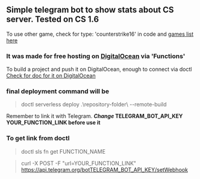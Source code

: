 ## Simple telegram bot to show stats about CS server. Tested on CS 1.6

To use other game, check for type: 'counterstrike16' in code and [games list here](https://github.com/gamedig/node-gamedig/blob/master/GAMES_LIST.md)

### It was made for free hosting on [DigitalOcean](https://m.do.co/c/ca88ff4b0fe8) via 'Functions'

To build a project and push it on DigitalOcean, enough to connect via doctl [Check for doc for it on DigitalOcean](https://docs.digitalocean.com/reference/doctl/reference/serverless/)

### final deployment command will be

> doctl serverless deploy .\repository-folder\ --remote-build

Remember to link it with Telegram. **_Change_ TELEGRAM_BOT_API_KEY YOUR_FUNCTION_LINK before use it**

### To get link from doctl
> doctl sls fn get FUNCTION_NAME

> curl -X POST -F "url=YOUR_FUNCTION_LINK" https://api.telegram.org/botTELEGRAM_BOT_API_KEY/setWebhook

